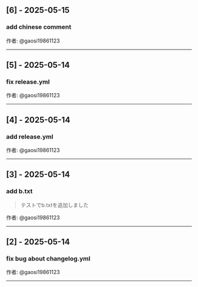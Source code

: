 ## [6] - 2025-05-15

### add chinese comment

作者: @gaosi19861123

---

## [5] - 2025-05-14

### fix release.yml

作者: @gaosi19861123

---

## [4] - 2025-05-14

### add release.yml

作者: @gaosi19861123

---

## [3] - 2025-05-14

### add b.txt

> テストでb.txtを追加しました


作者: @gaosi19861123

---

## [2] - 2025-05-14

### fix bug about changelog.yml

作者: @gaosi19861123

---

